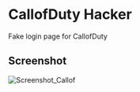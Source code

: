 
# CallofDuty Hacker

Fake login page for CallofDuty


## Screenshot

![Screenshot_Callof](https://user-images.githubusercontent.com/108486211/203855828-17500f2d-0e1a-4d4b-9222-a8c4b28d01b4.jpg)
